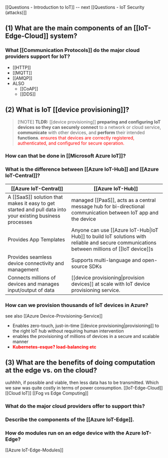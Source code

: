 [[Questions - Introduction to IoT]] -- next [[Questions - IoT Security (attacks)]]
## **(1)** What are the main components of an [[IoT-Edge-Cloud]] system? 
### What [[Communication Protocols]] do the major cloud providers support for IoT?
- [[HTTP]]
- [[MQTT]]
- [[AMQP]]
- ALSO
	- [[CoAP]]
	- [[DDS]] 
## **(2)** What is IoT [[device provisioning]]? 
> [!NOTE] **TLDR:** [[device provisioning]]
> **preparing and configuring IoT devices so they can securely connect** to a network or cloud service, **communicate** with other devices, and **perform** their intended **functions**.
> <span style="color:rgb(255, 0, 0)">ensures that devices are correctly registered, authenticated, and configured for secure operation.</span>
### How can that be done in [[Microsoft Azure IoT]]? 
### What is the difference between [[Azure IoT-Hub]] and [[Azure IoT-Central]]? 

| **[[Azure IoT-Central]]**                                                                                 | **[[Azure IoT-Hub]]**                                                                                                                        |
| --------------------------------------------------------------------------------------------------------- | -------------------------------------------------------------------------------------------------------------------------------------------- |
| A [[SaaS]] solution that makes it easy to get started and pull data into your existing business processes | managed [[PaaS]], acts as a central message hub for bi-directional communication between IoT app and the device                              |
| Provides App Templates                                                                                    | Anyone can use [[Azure IoT-Hub\|IoT Hub]] to build IoT solutions with reliable and secure communications between millions of [[IoT device]]s |
| Provides seamless device connectivity and management                                                      | Supports multi-language and open-source SDKs                                                                                                 |
| Connects millions of devices and manages input/output of data                                             | [[device provisioning\|provision devices]] at scale with IoT device provisioning service.                                                    |

### How can we provision thousands of IoT devices in Azure?
see also [[Azure Device-Provisioning-Service]]
- Enables zero-touch, just-in-time [[device provisioning|provisioning]] to the right IoT hub without requiring human intervention
- enables the provisioning of millions of devices in a secure and scalable manner
- <span style="font-weight:bold; color:rgb(255, 0, 0)">Kubernetes-esque? load-balancing etc</span>
## **(3)** What are the benefits of doing computation at the edge vs. on the cloud? 
uuhhhh, if possible and viable, then less data has to be transmitted. Which we saw was quite costly in terms of power consumption.
[[IoT-Edge-Cloud]] 
[[Cloud IoT]]
[[Fog vs Edge Computing]]
### What do the major cloud providers offer to support this? 
### Describe the components of the [[Azure IoT-Edge]].

### How do modules run on an edge device with the Azure IoT-Edge?
[[Azure IoT-Edge-Modules]]